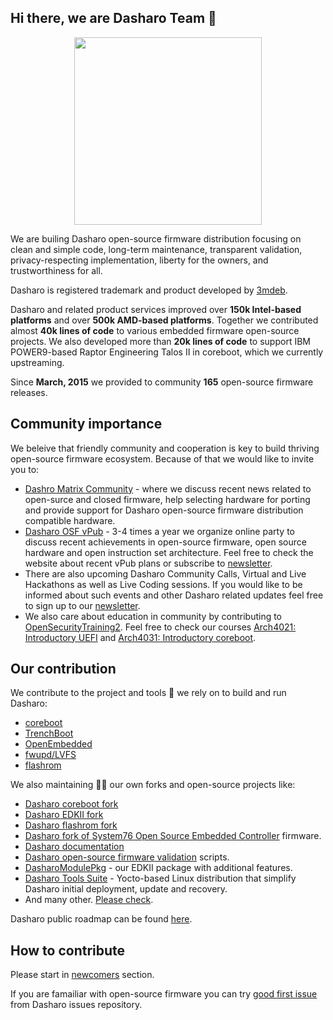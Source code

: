 ## Hi there, we are Dasharo Team  👋

<p align="center">
<img src="https://raw.githubusercontent.com/Dasharo/.github/main/profile/images/dasharo-sygnet.png" width="300" align=center/>
</p>

We are builing Dasharo open-source firmware distribution focusing on clean and
simple code, long-term maintenance, transparent validation, privacy-respecting
implementation, liberty for the owners, and trustworthiness for all.

Dasharo is registered trademark and product developed by
[3mdeb](https://github.com/3mdeb).

Dasharo and related product services improved over **150k Intel-based
platforms** and over **500k AMD-based platforms**. Together we contributed
almost **40k lines of code** to various embedded firmware open-source projects.
We also developed more than **20k lines of code** to support IBM POWER9-based
Raptor Engineering Talos II in coreboot, which we currently upstreaming.

Since **March, 2015** we provided to community **165** open-source firmware releases.

<!--

- TBD - provide more statistics

-->

## Community importance

We beleive that friendly community and cooperation is key to build thriving
open-source firmware ecosystem. Because of that we would like to invite you to:

* [Dashro Matrix Community](https://matrix.to/#/#dasharo:matrix.org) - where we
  discuss recent news related to open-surce and closed firmware, help selecting
  hardware for porting and provide support for Dasharo open-source firmware
  distribution compatible hardware.
* [Dasharo OSF vPub](https://vpub.dasharo.com/) - 3-4 times a year we organize
  online party to discuss recent achievements in open-source firmware, open
  source hardware and open instruction set architecture. Feel free to check the
  website about recent vPub plans or subscribe to
  [newsletter](https://newsletter.3mdeb.com/subscription/0_K65I7ro).
* There are also upcoming Dasharo Community Calls, Virtual and Live Hackathons
  as well as Live Coding sessions. If you would like to be informed about such
  events and other Dasharo related updates feel free to sign up to our
  [newsletter](https://newsletter.3mdeb.com/subscription/wwL90UkXP).
* We also care about education in community by contributing to
  [OpenSecurityTraining2](https://ost2.fyi/). Feel free to check our courses
  [Arch4021: Introductory UEFI](https://p.ost2.fyi/courses/course-v1:OpenSecurityTraining2+4021_Intro_UEFI+2022_v1/about)
  and [Arch4031: Introductory coreboot](https://p.ost2.fyi/courses/course-v1:OpenSecurityTraining2+Arch4031_x86-64_RV_coreboot+2021_v1/about).

## Our contribution

We contribute to the project and tools 🔧 we rely on to build and run Dasharo:

* [coreboot](https://doc.coreboot.org/contributing/index.html)
* [TrenchBoot](https://trenchboot.org/documentation/CONTRIBUTING/)
* [OpenEmbedded](https://www.openembedded.org/wiki/How_to_submit_a_patch_to_OpenEmbedded)
* [fwupd/LVFS](https://github.com/fwupd/fwupd)
* [flashrom](https://www.flashrom.org/Development_Guidelines)

<!--
* [Tianocore EDKII](https://www.tianocore.org/contrib/)
-->

We also maintaining 🧙‍♂️ our own forks and open-source projects like:

* [Dasharo coreboot fork](https://github.com/Dasharo/coreboot)
* [Dasharo EDKII fork](https://github.com/Dasharo/edk2)
* [Dasharo flashrom fork](https://github.com/Dasharo/flashrom)
* [Dasharo fork of System76 Open Source Embedded Controller](https://github.com/Dasharo/ec) 
  firmware.
* [Dasharo documentation](https://github.com/Dasharo/docs)
* [Dasharo open-source firmware validation](https://github.com/Dasharo/open-source-firmware-validation) 
  scripts.
* [DasharoModulePkg](https://github.com/Dasharo/DasharoModulePkg) - our EDKII
  package with additional features.
* [Dasharo Tools Suite](https://github.com/Dasharo/meta-dts) - Yocto-based
  Linux distribution that simplify Dasharo initial deployment, update and
  recovery.
* And many other. [Please check](https://github.com/orgs/Dasharo/repositories).

Dasharo public roadmap can be found [here](https://github.com/Dasharo/dasharo-issues/milestones).

## How to contribute

Please start in [newcomers](https://docs.dasharo.com/#newcommers) section.

If you are famailiar with open-source firmware you can try [good first
issue](https://github.com/Dasharo/dasharo-issues/issues?q=is%3Aopen+is%3Aissue+label%3A%22good+first+issue%22)
from Dasharo issues repository.

<!--

**Here are some ideas to get you started:**

🙋‍♀️ A short introduction - what is your organization all about?
🌈 Contribution guidelines - how can the community get involved?
👩‍💻 Useful resources - where can the community find your docs? Is there anything else the community should know?
🍿 Fun facts - what does your team eat for breakfast?
🧙 Remember, you can do mighty things with the power of [Markdown](https://docs.github.com/github/writing-on-github/getting-started-with-writing-and-formatting-on-github/basic-writing-and-formatting-syntax)
-->

